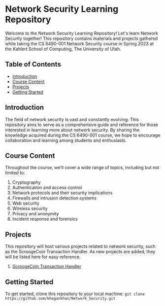 # Network Security Learning Repository

Welcome to the Network Security Learning Repository! Let's learn Network Security together! This repository contains materials and projects gathered while taking the CS 6490-001 Network Security course in Spring 2023 at the Kahlert School of Computing, The University of Utah.

## Table of Contents

- [Introduction](#introduction)
- [Course Content](#course-content)
- [Projects](#projects)
- [Getting Started](#getting-started)

## Introduction

The field of network security is vast and constantly evolving. This repository aims to serve as a comprehensive guide and reference for those interested in learning more about network security. By sharing the knowledge acquired during the CS 6490-001 course, we hope to encourage collaboration and learning among students and enthusiasts.

## Course Content

Throughout the course, we'll cover a wide range of topics, including but not limited to:

1. Cryptography
2. Authentication and access control
3. Network protocols and their security implications
4. Firewalls and intrusion detection systems
5. Web security
6. Wireless security
7. Privacy and anonymity
8. Incident response and forensics

## Projects

This repository will host various projects related to network security, such as the ScroogeCoin Transaction Handler. As new projects are added, they will be listed here for easy reference.

1. [ScroogeCoin Transaction Handler](https://github.com/khagankhan/Network_Security/tree/main/ScroogeCoin/README.md)

## Getting Started

To get started, clone this repository to your local machine:
`git clone https://github.com/khagankhan/Network_Security.git`
